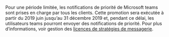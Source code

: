 Pour une période limitée, les notifications de priorité de Microsoft teams sont prises en charge par tous les clients. Cette promotion sera exécutée à partir du 2019 juin jusqu’au 31 décembre 2019 et, pendant ce délai, les utilisateurs teams pourront envoyer des notifications de priorité. Pour plus d’informations, voir gestion des [licences de stratégies de messagerie](../teams-add-on-licensing/pri-message.md). 